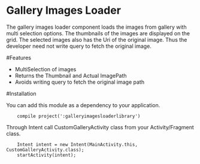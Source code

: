 # Gallery Images Loader

The gallery images loader component loads the images from gallery with multi selection options. The thumbnails of the images are displayed
on the grid. The selected images also has the Uri of the original image. Thus the developer need not write query to fetch the original image.

#Features

<ul>
  <li>MultiSelection of images</li>
  <li>Returns the Thumbnail and Actual ImagePath</li>
  <li>Avoids writing query to fetch the original image path</li>
</ul>


#Installation

You can add this module as a dependency to your application.

        compile project(':galleryimagesloaderlibrary')

Through Intent call CustomGalleryActivity class from your Activity/Fragment class.

        Intent intent = new Intent(MainActivity.this, CustomGalleryActivity.class);
        startActivity(intent);




 
